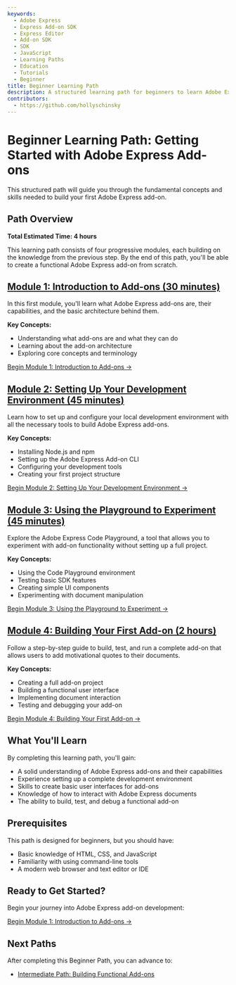 ```yaml
---
keywords:
  - Adobe Express
  - Express Add-on SDK
  - Express Editor
  - Add-on SDK
  - SDK
  - JavaScript
  - Learning Paths
  - Education
  - Tutorials
  - Beginner
title: Beginner Learning Path
description: A structured learning path for beginners to learn Adobe Express add-on development.
contributors:
  - https://github.com/hollyschinsky
---
```


# Beginner Learning Path: Getting Started with Adobe Express Add-ons

This structured path will guide you through the fundamental concepts and skills needed to build your first Adobe Express add-on.

## Path Overview

**Total Estimated Time: 4 hours**

This learning path consists of four progressive modules, each building on the knowledge from the previous step. By the end of this path, you'll be able to create a functional Adobe Express add-on from scratch.

## [**Module 1: Introduction to Add-ons (30 minutes)**](beginner-step1.md)

In this first module, you'll learn what Adobe Express add-ons are, their capabilities, and the basic architecture behind them.

**Key Concepts:**
- Understanding what add-ons are and what they can do
- Learning about the add-on architecture
- Exploring core concepts and terminology

[Begin Module 1: Introduction to Add-ons →](beginner-step1.md)

## [**Module 2: Setting Up Your Development Environment (45 minutes**)](beginner-step2.md)

Learn how to set up and configure your local development environment with all the necessary tools to build Adobe Express add-ons.

**Key Concepts:**
- Installing Node.js and npm
- Setting up the Adobe Express Add-on CLI
- Configuring your development tools
- Creating your first project structure

[Begin Module 2: Setting Up Your Development Environment →](beginner-step2.md)

## [**Module 3: Using the Playground to Experiment (45 minutes)**](beginner-step3.md)

Explore the Adobe Express Code Playground, a tool that allows you to experiment with add-on functionality without setting up a full project.

**Key Concepts:**
- Using the Code Playground environment
- Testing basic SDK features
- Creating simple UI components
- Experimenting with document manipulation

[Begin Module 3: Using the Playground to Experiment →](beginner-step3.md)

## [**Module 4: Building Your First Add-on (2 hours)**](beginner-step4.md)

Follow a step-by-step guide to build, test, and run a complete add-on that allows users to add motivational quotes to their documents.

**Key Concepts:**
- Creating a full add-on project
- Building a functional user interface
- Implementing document interaction
- Testing and debugging your add-on

[Begin Module 4: Building Your First Add-on →](beginner-step4.md)

## What You'll Learn

By completing this learning path, you'll gain:

- A solid understanding of Adobe Express add-ons and their capabilities
- Experience setting up a complete development environment
- Skills to create basic user interfaces for add-ons
- Knowledge of how to interact with Adobe Express documents
- The ability to build, test, and debug a functional add-on

## Prerequisites

This path is designed for beginners, but you should have:

- Basic knowledge of HTML, CSS, and JavaScript
- Familiarity with using command-line tools
- A modern web browser and text editor or IDE

## Ready to Get Started?

Begin your journey into Adobe Express add-on development:

[Begin Module 1: Introduction to Add-ons →](beginner-step1.md)

## Next Paths

After completing this Beginner Path, you can advance to:

- [Intermediate Path: Building Functional Add-ons](intermediate-index.md)
